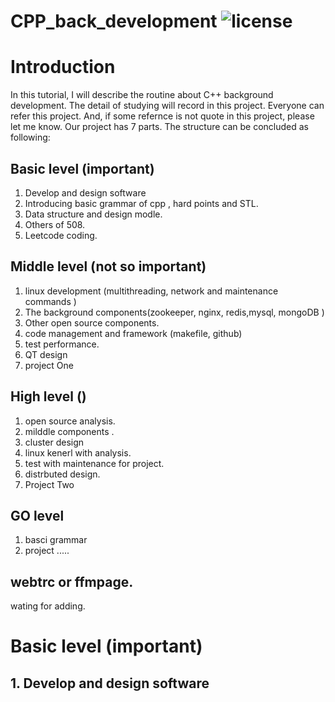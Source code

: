 # CPP_back_development ![license](https://img.shields.io/badge/License-MIT-brightgreen.svg)



# Introduction
In this tutorial, I will describe the routine about C++ background development.  The detail of studying will record in this project. Everyone can refer this project. And, if some refernce is not quote in this project, please let me know. 
 Our project has 7 parts. The structure can be concluded as following:

## Basic level (important)
 1. Develop and  design software 
 2. Introducing  basic grammar of cpp , hard points and STL.
 3. Data structure and design modle.
 4. Others of  508.
 5. Leetcode  coding.

## Middle level (not so important)

1. linux development (multithreading, network and maintenance commands ) 
2. The background components(zookeeper, nginx, redis,mysql, mongoDB )
3. Other open source components.
4. code management and framework (makefile, github)
5. test performance.
6. QT design
7. project One

## High level ()

1. open source analysis.
2. milddle components .
3. cluster design
4. linux  kenerl with analysis.
5. test with  maintenance  for project.
6. distrbuted design.
7. Project Two


## GO level
1. basci grammar
2.  project .....



## webtrc or ffmpage.

wating for adding.



# Basic level (important)

## 1. Develop and  design software
